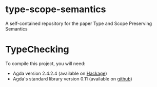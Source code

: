 # type-scope-semantics
A self-contained repository for the paper Type and Scope Preserving Semantics


TypeChecking
============

To compile this project, you will need:

- Agda version 2.4.2.4 (available on [Hackage](http://hackage.haskell.org/package/Agda-2.4.2.4))
- Agda's standard library version 0.11 (available on [github](https://codeload.github.com/agda/agda-stdlib/tar.gz/v0.11))

